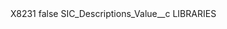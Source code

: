 <?xml version="1.0" encoding="UTF-8"?>
<CustomMetadata xmlns="http://soap.sforce.com/2006/04/metadata" xmlns:xsi="http://www.w3.org/2001/XMLSchema-instance" xmlns:xsd="http://www.w3.org/2001/XMLSchema">
    <label>X8231</label>
    <protected>false</protected>
    <values>
        <field>SIC_Descriptions_Value__c</field>
        <value xsi:type="xsd:string">LIBRARIES</value>
    </values>
</CustomMetadata>
